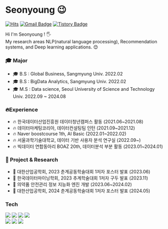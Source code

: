 # Seonyoung 😉
[![Hits](https://hits.seeyoufarm.com/api/count/incr/badge.svg?url=https%3A%2F%2Fgithub.com%2Fhaesoo9410&count_bg=%23EB8B10&title_bg=%23684327&icon=&icon_color=%23E7E7E7&title=VISIT&edge_flat=false)](https://github.com/haesoo9410) 
[![Gmail Badge](https://img.shields.io/badge/Gmail-D14836?style=flat&logo=Gmail&logoColor=white)](mailto:adbstjsdud@gmail.com) 
[![Tistory Badge](https://img.shields.io/badge/Tech%20Blog-555263?style=flat&logoColor=white)](https://haesoo9410.tistory.com/)

Hi I'm Seonyoung ! 🖐️ <br/>
My research areas NLP(natural language processing), Recommendation systems, and Deep learning applications. 😊

  
### 🎓 Major

- 🎓 B.S : Global Business, Sangmyung Univ. 2022.02
- 🎓 B.S : BigData Analytics, Sangmyung Univ. 2022.02
- 🎓 M.S : Data science, Seoul University of Science and Technology Univ. 2022.09 ~ 2024.08

### 🔥Experience 

- 🔥 한국데이터산업진흥원 데이터청년캠퍼스 활동 (2021.06~2021.08)
- 🔥 데이터마케팅코리아, 데이터컨설팅팀 인턴 (2021.09~2021.12)
- 🔥 Naver boostcourse 1th, AI Basic (2022.01~2022.02)
- 🔥 서울과학기술대학교, 데이터 기반 사용자 분석 연구실 (2022.09~)
- 🔥 빅데이터 연합동아리 BOAZ 20th, 데이터분석 부분 활동 (2023.01~2024.01)

### 📃 Project & Research
- 📃 대한산업공학회, 2023 춘계공동학술대회 1저자 포스터 발표 (2023.06)
- 📃 한국데이터마이닝학회, 2023 추계학술대회 1저자 구두 발표 (2023.11)
- 📃 의약품 안전관리 정보 지능화 엔진 개발 (2023.06~2024.02)
- 📃 대한산업공학회, 2024 춘계공동학술대회 1저자 포스터 발표 (2024.05)

### Tech

<img src="https://img.shields.io/badge/Python-3776AB?style=flate&logo=python&logoColor=white"/> <img src="https://img.shields.io/badge/R studio-75AADB?style=flate&logo=rstudio&logoColor=white"/> <img src="https://img.shields.io/badge/Pytorch-EE4C2C?style=flate&logo=pytorch&logoColor=white"/> <img src="https://img.shields.io/badge/Jupyter-F37626?style=flate&logo=jupyter&logoColor=white"/> <br/>
<img src="https://img.shields.io/badge/DBeaver-382923?style=flate&logo=dbeaver&logoColor=white"/> <img src="https://img.shields.io/badge/Linux-FCC624?style=flate&logo=linux&logoColor=white"/> <img src="https://img.shields.io/badge/Amazon aws-232F3E?style=flate&logo=amazonaws&logoColor=white"/>

